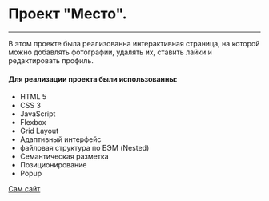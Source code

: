 # Проект "Место".
---

В этом проекте была реализованна интерактивная страница, на которой можно  добавлять фотографии, удалять их, ставить лайки и редактировать профиль.

#### Для реализации проекта были использованны:
  * HTML 5
  * CSS 3
  * JavaScript
  * Flexbox
  * Grid Layout
  * Адаптивный интерфейс
  * файловая структура по БЭМ (Nested)
  * Семантическая разметка
  * Позиционирование
  * Popup

[Сам сайт](https://dargx.github.io/mesto-project-bootcamp/)

